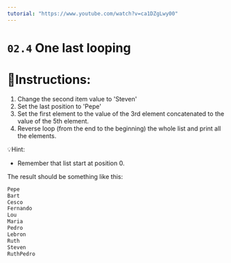 ```yaml
---
tutorial: "https://www.youtube.com/watch?v=ca1DZgLwy00"
---
```


# `02.4` One last looping

# 📝Instructions:
1. Change the second item value to 'Steven'
2. Set the last position to 'Pepe'
3. Set the first element to the value of the 3rd element concatenated to the value of the 5th element.
4. Reverse loop (from the end to the beginning) the whole list and print all the elements.

💡Hint:
- Remember that list start at position 0.

The result should be something like this:
```py
Pepe
Bart
Cesco
Fernando
Lou
Maria
Pedro
Lebron
Ruth
Steven
RuthPedro
```
